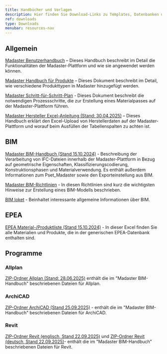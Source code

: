 ```yaml
---
title: Handbücher und Vorlagen
description: Hier finden Sie Download-Links zu Templates, Datenbanken und ausführlichen Anleitungen
ref: downloads
type: Downloads
menubar: resources-nav
---
```


## Allgemein
<a href="/files/de/Madaster - Benutzerhandbuch.pdf" target="_blank">Madaster Benutzerhandbuch</a> – Dieses Handbuch beschreibt im Detail die Funktionalitäten der Madaster-Plattform und wie sie angewendet werden können.

<a href="/files/de/Madaster - Produkte hinzufügen.pdf" target="_blank">Madaster Handbuch für Produkte</a> – Dieses Dokument beschreibt im Detail, wie verschiedene Produkttypen in Madaster hinzugefügt werden.

<a href="/files/de/Madaster - Ablaufplan Material Passport.pdf" target="_blank">Madaster Schritt-für-Schritt-Plan</a> - Dieses Dokument beschreibt die notwendigen Prozessschritte, die zur Erstellung eines Materialpasses auf der Madaster-Plattform führen.

<a href="/files/de/Madaster - Hersteller Excel Anleitung.pdf" target="_blank">Madaster Hersteller Excel-Anleitung (Stand: 30.04.2025)</a> – Dieses Handbuch erklärt den Excel-Upload von Herstellerdaten auf der Madaster-Plattform und worauf beim Ausfüllen der Tabellenspalten zu achten ist.


## BIM

<a href="/files/ch/de/Madaster BIM Guideline Schweiz.pdf" target="_blank">Madaster BIM-Handbuch (Stand 15.10.2024)</a> - Beschreibung der Verarbeitung von IFC-Dateien innerhalb der Madaster-Plattform in Bezug auf geometrische Eigenschaften, Klassifizierungscodierung, Konstruktionsphasen und Materialverwendung. Es enthält außerdem Informationen zum Pset_Madaster sowie den Exporteinstellung aus BIM.

<a href="/files/ch/de/Madaster BIM IFC Richtlinien_Oktober 2025.pdf" target="_blank">Madaster BIM-Richtlinien</a> - In diesen Richtlinien sind kurz die wichtigsten Hinweise zur Erstellung eines BIM-Modells beschrieben.

<a href="/files/de/BIM basis ILS_infographicA4_German.pdf" target="_blank">BIM loket</a> - Beinhaltet interessante allgemeine Informationen über BIM.

## EPEA
<a href="/files/ch/de/EPEA Generic - Schweiz.xlsx" target="_blank">EPEA Material-/Produktliste (Stand 15.10.2024)</a> - In dieser Excel finden Sie alle Materialien und Produkte, die in der generischen EPEA-Datenbank enthalten sind.

## Programme

### Allplan
<a href="/files/de/2025-06-28 madaster GER_Allplan.zip" target="_blank">ZIP-Ordner Allplan (Stand: 28.06.2025)</a> enthält die im "Madaster BIM-Handbuch" beschriebenen Dateien für Allplan.

### ArchiCAD
<a href="/files/ch/de/2025-09-23 madaster CH_ArchiCAD.zip" target="_blank">ZIP-Ordner ArchiCAD (Stand 25.09.2025)</a> - enthält die im "Madaster BIM-Handbuch" beschriebenen Dateien für ArchiCAD. 

### Revit
<a href="/files/de/2025-09-22 madaster GER_Revit_en.zip" target="_blank">ZIP-Ordner Revit (englisch, Stand 22.09.2025)</a> und <a href="/files/de/2025-09-22 madaster_Revit_de.zip" target="_blank">ZIP-Ordner Revit (deutsch, Stand 22.09.2025)</a>- enthält die im "Madaster BIM-Handbuch" beschriebenen Dateien für Revit. 


